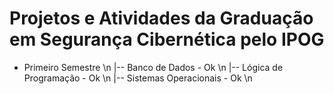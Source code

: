 # Projetos e Atividades da Graduação em Segurança Cibernética pelo IPOG
- Primeiro Semestre \n
  |-- Banco de Dados - Ok \n
  |-- Lógica de Programação - Ok \n
  |-- Sistemas Operacionais - Ok \n
